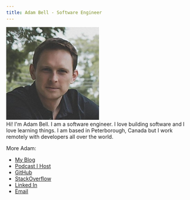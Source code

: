 ```yaml
---
title: Adam Bell - Software Engineer
---
```

<div class="row">
<div class="col-md-4">
<img src="./images/profile.jpg" height="250px" width="250px" alt="Adam Bell">
</div>
<div class="col-md-8">  
Hi!  I'm Adam Bell.  I am a software engineer.  I love building software and I love learning things.  I am based in Peterborough, Canada but I work remotely with developers all over the world.

More Adam:

 * [My Blog](/pages/blog.html)
 * [Podcast I Host](http://corecursive.com)
 * [GitHub](https://github.com/agbell/)
 * [StackOverflow](http://stackoverflow.com/users/135202/adam)
 * [Linked In](https://www.linkedin.com/in/adamgbell)
 * [Email](mailto:agbell@gmail.com)
</div>
</div>
